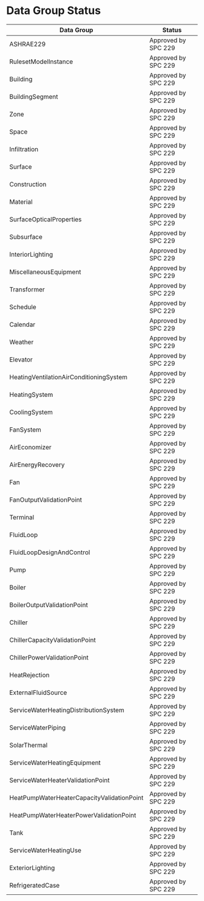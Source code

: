 # Data Group Status


| Data Group                                   | Status
|----------------------------------------------|---------------
| ASHRAE229                                    | Approved by SPC 229
| RulesetModelInstance                         | Approved by SPC 229
| Building                                     | Approved by SPC 229
| BuildingSegment                              | Approved by SPC 229
| Zone                                         | Approved by SPC 229
| Space                                        | Approved by SPC 229
| Infiltration                                 | Approved by SPC 229
| Surface                                      | Approved by SPC 229
| Construction                                 | Approved by SPC 229
| Material                                     | Approved by SPC 229
| SurfaceOpticalProperties                     | Approved by SPC 229
| Subsurface                                   | Approved by SPC 229
| InteriorLighting                             | Approved by SPC 229
| MiscellaneousEquipment                       | Approved by SPC 229
| Transformer                                  | Approved by SPC 229
| Schedule                                     | Approved by SPC 229
| Calendar                                     | Approved by SPC 229
| Weather                                      | Approved by SPC 229
| Elevator                                     | Approved by SPC 229
| HeatingVentilationAirConditioningSystem      | Approved by SPC 229
| HeatingSystem                                | Approved by SPC 229
| CoolingSystem                                | Approved by SPC 229
| FanSystem                                    | Approved by SPC 229
| AirEconomizer                                | Approved by SPC 229
| AirEnergyRecovery                            | Approved by SPC 229
| Fan                                          | Approved by SPC 229
| FanOutputValidationPoint                     | Approved by SPC 229
| Terminal                                     | Approved by SPC 229
| FluidLoop                                    | Approved by SPC 229
| FluidLoopDesignAndControl                    | Approved by SPC 229
| Pump                                         | Approved by SPC 229
| Boiler                                       | Approved by SPC 229
| BoilerOutputValidationPoint                  | Approved by SPC 229
| Chiller                                      | Approved by SPC 229
| ChillerCapacityValidationPoint               | Approved by SPC 229
| ChillerPowerValidationPoint                  | Approved by SPC 229
| HeatRejection                                | Approved by SPC 229
| ExternalFluidSource                          | Approved by SPC 229
| ServiceWaterHeatingDistributionSystem        | Approved by SPC 229
| ServiceWaterPiping                           | Approved by SPC 229
| SolarThermal                                 | Approved by SPC 229
| ServiceWaterHeatingEquipment                 | Approved by SPC 229
| ServiceWaterHeaterValidationPoint            | Approved by SPC 229
| HeatPumpWaterHeaterCapacityValidationPoint   | Approved by SPC 229
| HeatPumpWaterHeaterPowerValidationPoint      | Approved by SPC 229
| Tank                                         | Approved by SPC 229
| ServiceWaterHeatingUse                       | Approved by SPC 229
| ExteriorLighting                             | Approved by SPC 229
| RefrigeratedCase                             | Approved by SPC 229


